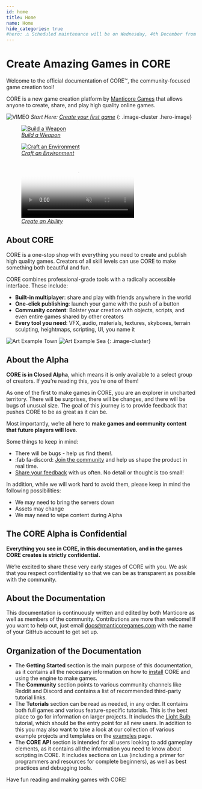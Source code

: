 ```yaml
---
id: home
title: Home
name: Home
hide_categories: true
#hero: ⚠ Scheduled maintenance will be on Wednesday, 4th December from 03:00 (CET) until 05:00 (CET) ⚠
---
```


# Create Amazing Games in CORE

Welcome to the official documentation of CORE&trade;, the community-focused game creation tool!

CORE is a new game creation platform by [Manticore Games](https://www.manticoregames.com) that allows anyone to create, share, and play high quality online games.

![VIMEO](assets/placeholder_720p.png "381563691")
_Start Here: [Create your first game](getting_started/my_first_multiplayer_game.md)_
{: .image-cluster .hero-image}

<div class="figure-block">
    <figure>
        <a href="tutorials/gameplay/weapons/" title="Weapons">
            <img src="img/EditorManual/Weapons/holdingWeaponNew.png" alt="Build a Weapon"/>
            <figcaption><em>Build a Weapon</em></figcaption>
        </a>
    </figure>
    <figure>
        <a href="tutorials/art/environmental_art/" title="Environmental Art">
            <img src="img/EnvironIntro/image45.png" alt="Craft an Environment"/>
            <figcaption><em>Craft an Environment</em></figcaption>
        </a>
    </figure>
    <figure>
        <a href="tutorials/gameplay/abilities/" title="Abilities">
            <video autoplay loop muted playsinline poster="img/EditorManual/Abilities/Gem.png">
                <source src="img/EditorManual/Abilities/FullProcess.mp4" type="video/mp4" alt="Create an Ability"/>
            </video>
            <figcaption><em>Create an Ability</em></figcaption>
        </a>
    </figure>
</div>

## About CORE

CORE is a one-stop shop with everything you need to create and publish high quality games. Creators of all skill levels can use CORE to make something both beautiful and fun.

CORE combines professional-grade tools with a radically accessible interface. These include:

- **Built-in multiplayer**: share and play with friends anywhere in the world
- **One-click publishing**: launch your game with the push of a button
- **Community content**: Bolster your creation with objects, scripts, and even entire games shared by other creators
- **Every tool you need**: VFX, audio, materials, textures, skyboxes, terrain sculpting, heightmaps, scripting, UI,  you name it

![Art Example Town](img/index_screenshot_1.png "Art Example Town")
![Art Example Sea](img/index_screenshot_2.png "Art Example Sea")
{: .image-cluster}

## About the Alpha

**CORE is in Closed Alpha**, which means it is only available to a select group of creators. If you’re reading this, you’re one of them!

As one of the first to make games in CORE, you are an explorer in uncharted territory. There will be surprises, there will be changes, and there will be bugs of unusual size. The goal of this journey is to provide feedback that pushes CORE to be as great as it can be.

Most importantly, we’re all here to **make games and community content that future players will love**.

Some things to keep in mind:

- There will be bugs - help us find them!.
- :fab fa-discord: [Join the community](https://discord.gg/85k8A7V) and help us shape the product in real time.
- [Share your feedback](https://docs.google.com/forms/d/e/1FAIpQLSdpHIY56by19xUTSJjLiCY64SOz5SOxhJU4Cf0HvODOkB0dhg/viewform) with us often. No detail or thought is too small!

In addition, while we will work hard to avoid them, please keep in mind the following possibilities:

- We may need to bring the servers down
- Assets may change
- We may need to wipe content during Alpha

## The CORE Alpha is Confidential

**Everything you see in CORE, in this documentation, and in the games CORE creates is strictly confidential.**

We’re excited to share these very early stages of CORE with you. We ask that you respect confidentiality so that we can be as transparent as possible with the community.

## About the Documentation

This documentation is continuously written and edited by both Manticore as well as members of the community. Contributions are more than welcome!
If you want to help out, just email [docs@manticoregames.com](mailto:docs@manticoregames.com) with the name of your GitHub account to get set up.

## Organization of the Documentation

- The **Getting Started** section is the main purpose of this documentation, as it contains all the
  necessary information on how to [install](getting_started/editor_intro.md) CORE and using the engine to make games.
- The **Community** section points to various community channels like Reddit and Discord and contains
  a list of recommended third-party tutorial links.
- The **Tutorials** section can be read as needed, in any order. It contains both
  full games and various feature-specific tutorials. This is the best place to go for information on
  larger projects. It includes the [Light Bulb](tutorials/gameplay/lua_basics_lightbulb.md) tutorial, which should be the entry point for all new users. In addition to this you may also want to take a look at our collection of various example projects and templates on the [examples](tutorials/examples.md) page.
- The **CORE API** section is intended for all users looking to add gameplay elements, as it
  contains all the information you need to know about scripting in CORE. It includes sections on Lua
  (including a primer for programmers and resources for complete beginners), as well as best
  practices and debugging tools.

Have fun reading and making games with CORE!
